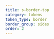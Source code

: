 ```yaml
---
title: s-border-top
category: tokens
token_type: border
border_group: sides
order: 2
---
```

<span class="s-border-top"></span>